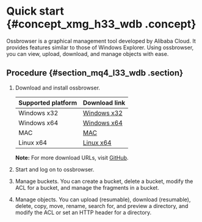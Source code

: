 # Quick start {#concept_xmg_h33_wdb .concept}

Ossbrowser is a graphical management tool developed by Alibaba Cloud. It provides features similar to those of Windows Explorer. Using ossbrowser, you can view, upload, download, and manage objects with ease.

## Procedure {#section_mq4_l33_wdb .section}

1.  Download and install ossbrowser.

    |Supported platform|Download link|
    |:-----------------|:------------|
    |Windows x32|[Windows x32](http://gosspublic.alicdn.com/oss-browser/1.9.1/oss-browser-win32-ia32.zip)|
    |Windows x64|[Windows x64](http://gosspublic.alicdn.com/oss-browser/1.9.1/oss-browser-win32-x64.zip)|
    |MAC|[MAC](http://gosspublic.alicdn.com/oss-browser/1.9.1/oss-browser-darwin-x64.zip)|
    |Linux x64|[Linux x64](http://gosspublic.alicdn.com/oss-browser/1.9.1/oss-browser-linux-x64.zip)|

    **Note:** For more download URLs, visit [GitHub](https://github.com/aliyun/oss-browser/blob/master/all-releases.md).

2.  Start and log on to ossbrowser.
3.  Manage buckets. You can create a bucket, delete a bucket, modify the ACL for a bucket, and manage the fragments in a bucket.
4.  Manage objects. You can upload \(resumable\), download \(resumable\), delete, copy, move, rename, search for, and preview a directory, and modify the ACL or set an HTTP header for a directory.

